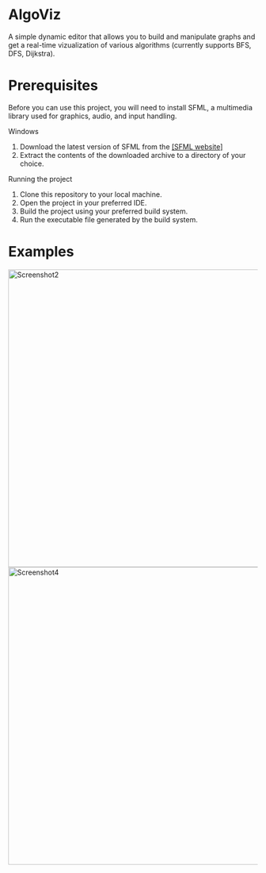 # AlgoViz
A simple dynamic editor that allows you to build and manipulate graphs and get a real-time vizualization of various algorithms (currently supports BFS, DFS, Dijkstra).

# Prerequisites
Before you can use this project, you will need to install SFML, a multimedia library used for graphics, audio, and input handling.

Windows

1. Download the latest version of SFML from the [[SFML website]](https://www.sfml-dev.org/download/sfml/2.5.1/)
2. Extract the contents of the downloaded archive to a directory of your choice.

Running the project

1. Clone this repository to your local machine.
2. Open the project in your preferred IDE.
3. Build the project using your preferred build system.
4. Run the executable file generated by the build system.

 
# Examples
<img width="600" alt="Screenshot2" src="https://user-images.githubusercontent.com/101997033/219931270-f50c084e-9ee8-4d66-9be0-ad84384210ea.png">

<img width="600" alt="Screenshot4" src="https://user-images.githubusercontent.com/101997033/219931304-4c04b762-f768-42a4-8bc6-8a01290f5454.png">
